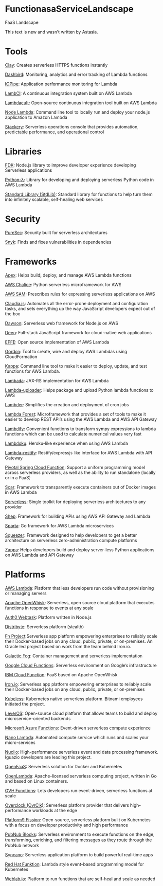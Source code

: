 # FunctionasaServiceLandscape
FaaS Landscape

This text is new and wasn't written by Astasia.

# Tools
[Clay](https://www.clay.run/): Creates serverless HTTPS functions instantly

[Dashbird](https://dashbird.io/): Monitoring, analytics and error tracking of Lambda functions

[IOPipe](https://www.iopipe.com/): Application performance monitoring for Lambda

[LambCI](http://lambci.org/): A continuous integration system built on AWS Lambda

[Lambdacult](https://lambdacult.com): Open-source continuous integration tool built on AWS Lambda

[Node Lambda](https://www.npmjs.com/package/node-lambda): Command line tool to locally run and deploy your node.js application to Amazon Lambda

[Stackery](http://www.stackery.io): Serverless operations console that provides automation, predictable performance, and operational control

# Libraries

[FDK](https://github.com/serverless/fdk): Node.js library to improve developer experience developing Serverless applications

[Python-λ](https://github.com/nficano/python-lambda): Library for developing and deploying serverless Python code in AWS Lambda

[Standard Library (StdLib)](https://stdlib.com/): Standard library for functions to help turn them into infinitely scalable, self-healing web services

# Security
[PureSec](https://www.puresec.io/): Security built for serverless architectures

[Snyk](https://snyk.io/): Finds and fixes vulnerabilities in dependencies

# Frameworks
[Apex](http://apex.run): Helps build, deploy, and manage AWS Lambda functions

[AWS Chalice](https://github.com/awslabs/chalice): Python serverless microframework for AWS

[AWS SAM](https://github.com/awslabs/serverless-application-model): Prescribes rules for expressing serverless applications on AWS

[Claudia.js](https://claudiajs.com/): Automates all the error-prone deployment and configuration tasks, and sets everything up the way JavaScript developers expect out of the box

[Dawson](https://github.com/dawson-org/dawson-cli): Serverless web framework for Node.js on AWS

[Deep](https://github.com/MitocGroup/deep-framework): Full-stack JavaScript framework for cloud-native web applications

[EFFE](https://github.com/siscia/effe): Open source implementation of AWS Lambda

[Gordon](https://github.com/jorgebastida/gordon): Tool to create, wire and deploy AWS Lambdas using CloudFormation

[Kappa](https://github.com/garnaat/kappa): Command line tool to make it easier to deploy, update, and test functions for AWS Lambda.

[Lambada](https://github.com/lambadaframework/lambadaframework): JAX-RS implementation for AWS Lambda

[Lambda-uploader](https://github.com/rackerlabs/lambda-uploader): Helps package and upload Python lambda functions to AWS

[Lambder](https://github.com/LeafSoftware/python-lambder): Simplifies the creation and deployment of cron jobs

[Lambda Forest](https://github.com/tdsis/lambda-forest): Microframework that provides a set of tools to make it easier to develop REST API’s using the AWS Lambda and AWS API Gateway

[Lambdify](http://docs.sympy.org/latest/modules/utilities/lambdify.html): Convenient functions to transform sympy expressions to lambda functions which can be used to calculate numerical values very fast

[Lambdoku](https://github.com/kubek2k/lambdoku): Heroku-like experience when using AWS Lambda

[Lambda-restify](https://www.npmjs.com/package/lambda-restify): Restify/expressjs like interface for AWS Lambda with API Gateway

[Pivotal Spring Cloud Function](http://cloud.spring.io/spring-cloud-function): Support a uniform programming model across serverless providers, as well as the ability to run standalone (locally or in a PaaS)

[Scar](https://github.com/grycap/scar): Framework to transparently execute containers out of Docker images in AWS Lambda

[Serverless](https://github.com/serverless/serverless): Single toolkit for deploying serverless architectures to any provider

[Shep](https://github.com/bustlelabs/shep): Framework for building APIs using AWS API Gateway and Lambda

[Sparta](http://gosparta.io/): Go framework for AWS Lambda microservices

[Squeezer](https://squeezer.io/): Framework designed to help developers to get a better architecture on serverless zero-administration compute platforms

[Zappa](https://github.com/zappajs/zappajs): Helps developers build and deploy server-less Python applications on AWS Lambda and API Gateway

# Platforms

[AWS Lambda](https://aws.amazon.com/lambda/): Platform that less developers run code without provisioning or managing servers

[Apache OpenWhisk](http://openwhisk.org/): Serverless, open source cloud platform that executes functions in response to events at any scale

[Auth0 Webtask](https://webtask.io/): Platform written in Node.js

[Distribyte](https://distribyte.net/): Serverless platform (stealth)

[Fn Project](http://fnproject.io):Serverless app platform empowering enterprises to reliably scale their Docker-based jobs on any cloud, public, private, or on-premises. An Oracle led project based on work from the team behind Iron.io.

[Galactic Fog](http://www.galacticfog.com/): Container management and serverless implementation

[Google Cloud Functions](https://cloud.google.com/functions/): Serverless environment on Google’s infrastructure

[IBM Cloud Function](https://www.ibm.com/cloud-computing/bluemix/openwhisk): FaaS based on Apache OpenWhisk

[Iron.io](https://github.com/iron-io/functions): Serverless app platform empowering enterprises to reliably scale their Docker-based jobs on any cloud, public, private, or on-premises

[Kubeless](http://kubeless.io): Kubernetes native serverless platform. Bitnami employees initiated the project.

[LeverOS](http://www.leveros.com): Open-source cloud platform that allows teams to build and deploy microservice-oriented backends

[Microsoft Azure Functions](https://azure.microsoft.com/en-us/services/functions/): Event-driven serverless compute experience

[Nano Lambda](http://nano-lambda.com/): Automated compute service which runs and scales your micro-services

[Nuclio](https://github.com/nuclio/nuclio): High-performance serverless event and data processing framework. Iguazio developers are leading this project.

[OpenFaaS](https://github.com/alexellis/faas): Serverless solution for Docker and Kubernetes

[OpenLambda](https://open-lambda.org/): Apache-licensed serverless computing project, written in Go and based on Linux containers.

[OVH Functions](https://functions.ovh/): Lets developers run event-driven, serverless functions at scale

[Overclock (OvrClk)](https://www.ovrclk.com/): Serverless platform provider that delivers high-performance workloads at the edge

[Platform9 Fission](http://fission.io/): Open-source, serverless platform built on Kubernetes with a focus on developer productivity and high performance

[PubNub Blocks](https://www.pubnub.com/): Serverless environment to execute functions on the edge, transforming, enriching, and ﬁltering messages as they route through the PubNub network

[Syncano](https://syncano.io): Serverless application platform to build powerful real-time apps

[Red Hat Funktion](https://github.com/fabric8io/funktion): Lambda style event-based programming model for Kubernetes

[Weblab.io](https://weblab.io/): Platform to run functions that are self-heal and scale as needed

